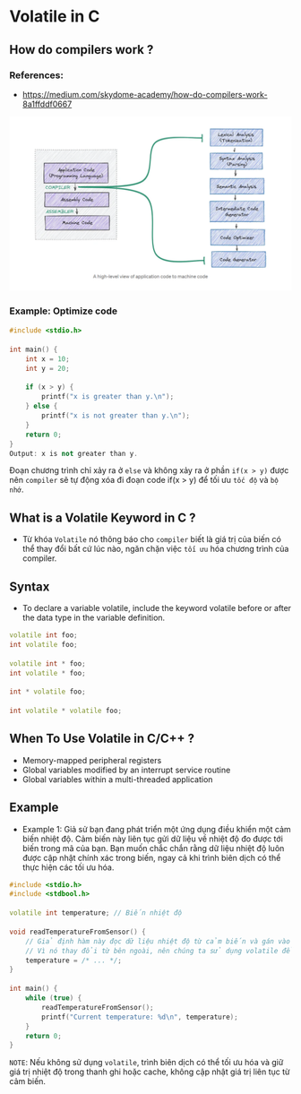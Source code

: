 # Volatile in C
## How do compilers work ?
### References:
- https://medium.com/skydome-academy/how-do-compilers-work-8a1ffddf0667
  
<p align="center">
    <img src="./Images/Compiler.png" width="600px" alt="">
</p>

### Example: Optimize code 
~~~cpp
#include <stdio.h>

int main() {
    int x = 10;
    int y = 20;
    
    if (x > y) {
        printf("x is greater than y.\n");
    } else {
        printf("x is not greater than y.\n");
    }
    return 0;
}
Output: x is not greater than y.
~~~
Đoạn chương trình chỉ xảy ra ở `else` và không xảy ra ở phần `if(x > y)` được nên `compiler` sẽ tự động xóa đi đoạn code if(x > y) để tối ưu `tốc độ` và `bộ nhớ`.

## What is a Volatile Keyword in C ?
- Từ khóa `Volatile` nó thông báo cho `compiler` biết là giá trị của biến có thể thay đổi bất cứ lúc nào, ngăn chặn việc `tối ưu` hóa chương trình của compiler.

## Syntax
- To declare a variable volatile, include the keyword volatile before or after the data type in the variable definition.
~~~cpp
volatile int foo;
int volatile foo;

volatile int * foo;
int volatile * foo;

int * volatile foo;

int volatile * volatile foo;
~~~

## When To Use Volatile in C/C++ ?
- Memory-mapped peripheral registers
- Global variables modified by an interrupt service routine
- Global variables within a multi-threaded application

## Example
- Example 1: Giả sử bạn đang phát triển một ứng dụng điều khiển một cảm biến nhiệt độ. Cảm biến này liên tục gửi dữ liệu về nhiệt độ đo được tới biến trong mã của bạn. Bạn muốn chắc chắn rằng dữ liệu nhiệt độ luôn được cập nhật chính xác trong biến, ngay cả khi trình biên dịch có thể thực hiện các tối ưu hóa.
~~~cpp
#include <stdio.h>
#include <stdbool.h>

volatile int temperature; // Biến nhiệt độ

void readTemperatureFromSensor() {
    // Giả định hàm này đọc dữ liệu nhiệt độ từ cảm biến và gán vào biến temperature
    // Vì nó thay đổi từ bên ngoài, nên chúng ta sử dụng volatile để đảm bảo tính nhất quán.
    temperature = /* ... */;
}

int main() {
    while (true) {
        readTemperatureFromSensor();
        printf("Current temperature: %d\n", temperature);
    }
    return 0;
}
~~~
`NOTE`: Nếu không sử dụng `volatile`, trình biên dịch có thể tối ưu hóa và giữ giá trị nhiệt độ trong thanh ghi hoặc cache, không cập nhật giá trị liên tục từ cảm biến.
